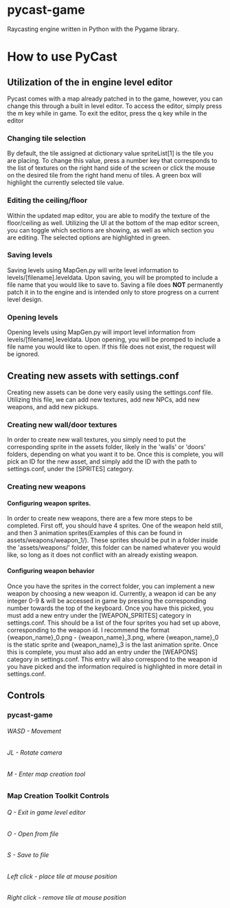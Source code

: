 # pycast-game
Raycasting engine written in Python with the Pygame library.

# How to use PyCast
## Utilization of the in engine level editor
Pycast comes with a map already patched in to the game, however, you can change this through a built in level editor.  To access the editor, simply press the m key while in game.  To exit the editor, press the q key while in the editor
### Changing tile selection
By default, the tile assigned at dictionary value spriteList[1] is the tile you are placing.  To change this value, press a number key that corresponds to the list of textures on the right hand side of the screen or click the mouse on the desired tile from the right hand menu of tiles.  A green box will highlight the currently selected tile value.
### Editing the ceiling/floor
Within the updated map editor, you are able to modify the texture of the floor/ceiling as well.  Utilizing the UI at the bottom of the map editor screen, you can toggle which sections are showing, as well as which section you are editing.  The selected options are highlighted in green.
### Saving levels
Saving levels using MapGen.py will write level information to levels/[filename].leveldata.  Upon saving, you will be prompted to include a file name that you would like to save to.  Saving a file does **NOT** permanently patch it in to the engine and is intended only to store progress on a current level design.
### Opening levels
Opening levels using MapGen.py will import level information from levels/[filename].leveldata.  Upon opening, you will be promped to include a file name you would like to open.  If this file does not exist, the request will be ignored.  

## Creating new assets with settings.conf
Creating new assets can be done very easily using the settings.conf file.  Utilizing this file, we can add new textures, add new NPCs, add new weapons, and add new pickups.
### Creating new wall/door textures
In order to create new wall textures, you simply need to put the corresponding sprite in the assets folder, likely in the 'walls' or 'doors' folders, depending on what you want it to be.  Once this is complete, you will pick an ID for the new asset, and simply add the ID with the path to settings.conf, under the [SPRITES] category.
### Creating new weapons
#### Configuring weapon sprites.
In order to create new weapons, there are a few more steps to be completed.  First off, you should have 4 sprites.  One of the weapon held still, and then 3 animation sprites(Examples of this can be found in assets/weapons/weapon_1/).  These sprites should be put in a folder inside the 'assets/weapons/' folder, this folder can be named whatever you would like, so long as it does not conflict with an already existing weapon. 
#### Configuring weapon behavior
Once you have the sprites in the correct folder, you can implement a new weapon by choosing a new weapon id.  Currently, a weapon id can be any integer 0-9 & will be accessed in game by pressing the corresponding number towards the top of the keyboard.  Once you have this picked, you must add a new entry under the [WEAPON_SPRITES] category in settings.conf.  This should be a list of the four sprites you had set up above, corresponding to the weapon id.  I recommend the format {weapon_name}_0.png - {weapon_name}_3.png, where {weapon_name}_0 is the static sprite and {weapon_name}_3 is the last animation sprite.  Once this is complete, you must also add an entry under the [WEAPONS] category in settings.conf.  This entry will also correspond to the weapon id you have picked and the information required is highlighted in more detail in settings.conf.

## Controls
### pycast-game
###### WASD - Movement
###### JL - Rotate camera
###### M - Enter map creation tool

### Map Creation Toolkit Controls
###### Q - Exit in game level editor
###### O - Open from file
###### S - Save to file
###### Left click - place tile at mouse position
###### Right click - remove tile at mouse position
